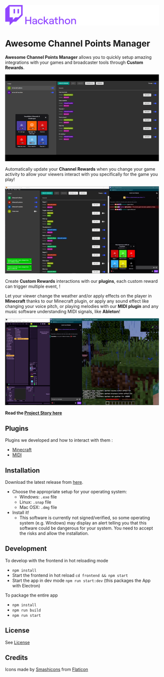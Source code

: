 ![Twitch Channel Points Hackathon](./channel_points_hackathon.png)

# Awesome Channel Points Manager

**Awesome Channel Points Manager** allows you to quickly setup amazing integrations with your games and broadcaster tools through **Custom Rewards**.

![](./docs/screenshot.png)

Automatically update your **Channel Rewards** when you change your game activity to allow your viewers interact with you specifically for the game you play!

![](./docs/manage_rewards.png)

Create **Custom Rewards** interactions with our **plugins**, each custom reward can trigger multiple event, !

Let your viewer change the weather and/or apply effects on the player in **Minecraft** thanks to our Minecraft plugin, or apply any sound effect like changing your voice pitch, or playing melodies with our **MIDI plugin** and any music software understanding MIDI signals, like **Ableton**!

![](./docs/demo.png)

**Read the [Project Story here](./STORY.md)**

## Plugins

Plugins we developed and how to interact with them :

- [Minecraft](./docs/plugins/Minecraft.md)
- [MIDI](./docs/plugins/MIDI.md)

## Installation

Download the latest release from [here](https://github.com/acouvreur/twitch-channel-points-hackathon/releases).

- Choose the appropriate setup for your operating system:
  - Windows: `.exe` file
  - Linux: `.snap` file
  - Mac OSX: `.dmg` file
- Install it!
  - This software is currently not signed/verified, so some operating system (e.g. Windows) may display an alert telling you that this software could be dangerous for your system. You need to accept the risks and allow the installation.

## Development

To develop with the frontend in hot reloading mode

- `npm install`
- Start the frontend in hot reload `cd frontend && npm start`
- Start the app in dev mode `npm run start:dev` (this packages the App with Electron)

To package the entire app

- `npm install`
- `npm run build`
- `npm run start`

## License

See [License](LICENSE)

## Credits

Icons made by [Smashicons](https://www.flaticon.com/authors/smashicons) from [Flaticon](http://www.flaticon.com)
